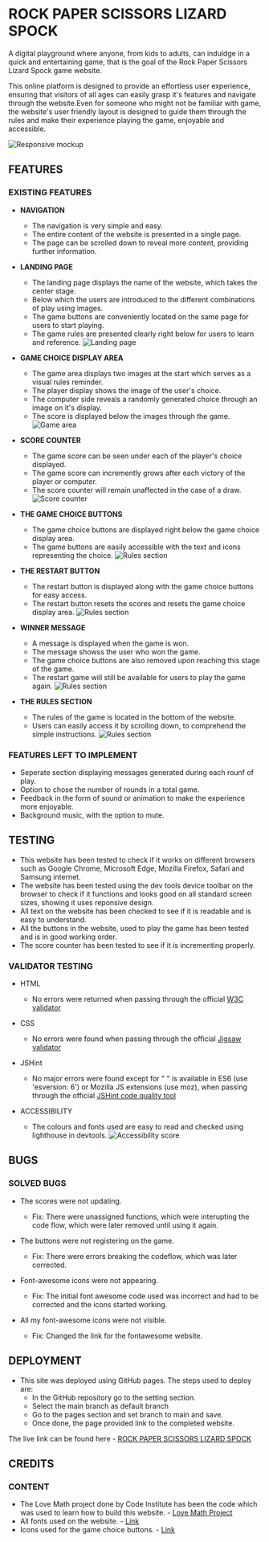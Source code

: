 # ROCK PAPER SCISSORS LIZARD SPOCK

A digital playground where anyone, from kids to adults, can induldge in a quick and entertaining game, that is the goal of the Rock Paper Scissors Lizard Spock game website.

This online platform is designed to provide an effortless user experience, ensuring that visitors of all ages can easily grasp it's features and navigate through the website.Even for someone who might not be familiar with game, the website's user friendly layout is designed to guide them through the rules and make their experience playing the game, enjoyable and accessible.

![Responsive mockup](/assets/images/responsive.JPG)

## FEATURES

### EXISTING FEATURES

- **NAVIGATION**

  - The navigation is very simple and easy.
  - The entire content of the website is presented in a single page.
  - The page can be scrolled down to reveal more content, providing further information. 

- **LANDING PAGE**

  - The landing page displays the name of the website, which takes the center stage.
  - Below which the users are introduced to the different combinations of play using images.
  - The game buttons are conveniently located on the same page for users to start playing.
  - The game rules are presented clearly right below for users to learn and reference.
    ![Landing page](/assets/images/landing.JPG)

- **GAME CHOICE DISPLAY AREA**

  - The game area displays two images at the start which serves as a visual rules reminder.
  - The player display shows the image of the user's choice.
  - The computer side reveals a randomly generated choice through an image on it's display.
  - The score is displayed below the images through the game.
    ![Game area](/assets/images/game-display.JPG)

- **SCORE COUNTER**

  - The game score can be seen under each of the player's choice displayed.
  - The game score can incremently grows after each victory of the player or computer.
  - The score counter will remain unaffected in the case of a draw.
    ![Score counter](/assets/images/score.JPG)

- **THE GAME CHOICE BUTTONS**
  - The game choice buttons are displayed right below the game choice display area.
  - The game buttons are easily accessible with the text and icons representing the choice. 
    ![Rules section](/assets/images/footer.JPG)

- **THE RESTART BUTTON**
  - The restart button is displayed along with the game choice buttons for easy access.
  - The restart button resets the scores and resets the game choice display area.
    ![Rules section](/assets/images/footer.JPG)

- **WINNER MESSAGE**
  - A message is displayed when the game is won.
  - The message showss the user who won the game.
  - The game choice buttons are also removed upon reaching this stage of the game.
  - The restart game will still be available for users to play the game again.
    ![Rules section](/assets/images/footer.JPG)

- **THE RULES SECTION**
  - The rules of the game is located in the bottom of the website.
  - Users can easily access it by scrolling down, to comprehend the simple instructions.
    ![Rules section](/assets/images/footer.JPG)



### FEATURES LEFT TO IMPLEMENT

- Seperate section displaying messages generated during each rounf of play.
- Option to chose the number of rounds in a total game.
- Feedback in the form of sound or animation to make the experience more enjoyable.
- Background music, with the option to mute.

## TESTING

- This website has been tested to check if it works on different browsers such as Google Chrome, Microsoft Edge, Mozilla Firefox, Safari and Samsung internet.
- The website has been tested using the dev tools device toolbar on the browser to check if it functions and looks good on all standard screen sizes, showing it uses reponsive design.
- All text on the website has been checked to see if it is readable and is easy to understand.
- All the buttons in the website, used to play the game has been tested and is in good working order.
- The score counter has been tested to see if it is incrementing properly.

### VALIDATOR TESTING

- HTML

  - No errors were returned when passing through the official [W3C validator](https://validator.w3.org/)

- CSS

  - No errors were found when passing through the official [Jigsaw validator](https://jigsaw.w3.org/css-validator/)

- JSHint

  - No major errors were found except for " " is available in ES6 (use 'esversion: 6') or Mozilla JS extensions (use moz), when passing through the official [JSHint code quality tool](https://jshint.com/)

- ACCESSIBILITY
  
  - The colours and fonts used are easy to read and checked using lighthouse in devtools.
    ![Accessibility score](/assets/images/lighthouse.JPG)

## BUGS

### SOLVED BUGS

- The scores were not updating.

  - Fix: There were unassigned functions, which were interupting the code flow, which were later removed until using it again.

- The buttons were not registering on the game.

  - Fix: There were errors breaking the codeflow, which was later corrected.

- Font-awesome icons were not appearing.

  - Fix: The initial font awesome code used was incorrect and had to be corrected and the icons started working.

- All my font-awesome icons were not visible.

  - Fix: Changed the link for the fontawesome website.

## DEPLOYMENT

- This site was deployed using GitHub pages. The steps used to deploy are:
  - In the GitHub repository go to the setting section.
  - Select the main branch as default branch
  - Go to the pages section and set branch to main and save.
  - Once done, the page provided link to the completed website.

The live link can be found here - [ROCK PAPER SCISSORS LIZARD SPOCK](https://md-ash-dot.github.io/rpsls-game/)

## CREDITS

### CONTENT

- The Love Math project done by Code Institute has been the code which was used to learn how to build this website. - [Love Math Project](https://learn.codeinstitute.net/courses/course-v1:CodeInstitute+LM101+2021_T1/courseware/2d651bf3f23e48aeb9b9218871912b2e/234519d86b76411aa181e76a55dabe70/)
- All fonts used on the website. - [Link](https://fonts.google.com/)
- Icons used for the game choice buttons. - [Link](https://icon-library.com/)

